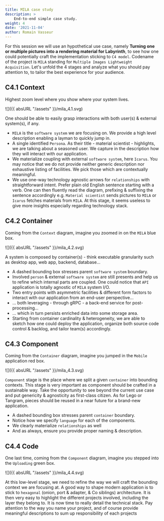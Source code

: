 ```yaml
---
title: MILA case study
description: >
    End-to-end simple case study.
weight: 4
date: '2021-11-04'
author: Romain Vasseur
---
```


For this session we will use an hypothetical use case, namely __Turning one or multiple pictures into a rendering material for Labyrinth__, to see how one could potentially craft the implementation sticking to `C4 model`. Codename of the project is `MILA` standing for `Multiple Images Lightweight Acquisition`. Let's unfold the 4 stages and analyze what you should pay attention to, to tailor the best experience for your audience. 

## C4.1 Context

Highest zoom level where you show where your system lives.

![]({{ absURL "/assets" }}/mila_4.1.svg)

One should be able to easily grasp interactions with both user(s) & external system(s), if any.
- `MILA` is the `software system` we are focusing on. We provide a high level description enabling a layman to quickly jump in.
- A single identified `Persona`. As their title - material scientist - highlights, we are talking about a seasoned user. We capture in the description how they will interact with our application.  
- We materialize coupling with external `software system`, here `Icarus`. You may notice that we do not provide neither generic description nor exhaustive listing of facilities. We pick those which are contextually meaningful. 
- We use one-way technology agnostic arrows for `relationships` with straightforward intent. Prefer plain old English sentence starting with a verb. One can then fluently read the diagram, prefixing & suffixing the sentence accordingly e.g. `Material scientist` sends pictures to `MILA` or `Icarus` fetches materials from `MILA`. At this stage, it seems useless to give more insights especially regarding technology stack.

## C4.2 Container

Coming from the `Context` diagram, imagine you zoomed in on the `MILA` blue box.

![]({{ absURL "/assets" }}/mila_4.2.svg)

A system is composed by container(s) - think executable granularity such as desktop app, web app, backend, database...
- A dashed bounding box stresses parent `software system` boundary.
- Involved `person` & external `software system` are still presents and help us to refine which internal parts are coupled. One could notice that `API` application is totally agnostic of `MILA` system I/O.
- Two entry points with asymmetric facilities & different form factors to interact with our application from an end-user perspective...
- … both leveraging - through gRPC - a back-end service for post-processing...
- … which in turn persists enriched data into some storage area.
- Starting from container cardinality & heterogeneity, we are able to sketch how one could deploy the application, organize both source code control & backlog, and tailor team(s) accordingly. 

## C4.3 Component

Coming from the `Container` diagram, imagine you jumped in the `Mobile` application red box.

![]({{ absURL "/assets" }}/mila_4.3.svg)

`Component` stage is the place where we split a given `container` into bounding contexts. This stage is very important as component should be crafted in a sustainable way. Take the opportunity to see beyond the current use case and put genericity & agnosticity as first-class citizen. As for Lego or Tangram, pieces should be reused in a near future for a brand-new application. 
- A dashed bounding box stresses parent `container` boundary.
- Notice how we specify `language` for each of the components.
- We clearly materialize `relationships` as well
- And as always, ensure you provide proper naming & description.

## C4.4 Code

One last time, coming from the `Component` diagram, imagine you stepped into the `Uploading` green box.

![]({{ absURL "/assets" }}/mila_4.4.svg)

At this low-level stage, we need to refine the way we will craft the bounding context we are focusing at. A good way to shape modern application is to stick to `hexagonal` (onion, port & adapter, & Co siblings) architecture. It is then very easy to highlight the different projects involved, including the layer they belong to. It is now time to really detail the technical stack. Pay attention to the way you name your project, and of course provide  meaningful descriptions to sum up responsibility of each projects